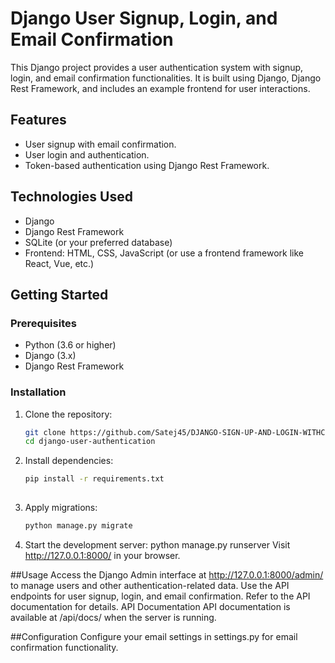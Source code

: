 # Django User Signup, Login, and Email Confirmation

This Django project provides a user authentication system with signup, login, and email confirmation functionalities. It is built using Django, Django Rest Framework, and includes an example frontend for user interactions.

## Features

- User signup with email confirmation.
- User login and authentication.
- Token-based authentication using Django Rest Framework.

## Technologies Used

- Django
- Django Rest Framework
- SQLite (or your preferred database)
- Frontend: HTML, CSS, JavaScript (or use a frontend framework like React, Vue, etc.)

## Getting Started

### Prerequisites

- Python (3.6 or higher)
- Django (3.x)
- Django Rest Framework

### Installation

1. Clone the repository:
   ```bash
   git clone https://github.com/Satej45/DJANGO-SIGN-UP-AND-LOGIN-WITHCONFIRMATION-EMAIL.git
   cd django-user-authentication
   
2. Install dependencies:
   ```bash
   pip install -r requirements.txt
  
3. Apply migrations:
    ```bash
   python manage.py migrate

4. Start the development server:
  python manage.py runserver
  Visit http://127.0.0.1:8000/ in your browser.

##Usage
Access the Django Admin interface at http://127.0.0.1:8000/admin/ to manage users and other authentication-related data.
Use the API endpoints for user signup, login, and email confirmation. Refer to the API documentation for details.
API Documentation
API documentation is available at /api/docs/ when the server is running.

##Configuration
Configure your email settings in settings.py for email confirmation functionality.

